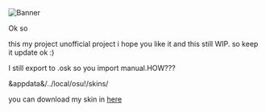 <img src="https://raw.githubusercontent.com/Oshawott-kun/NITW-Skin-Osu/main/Banner%20Github.png" alt="Banner">



Ok so

this my project unofficial project i hope you like it
and this still WIP. so keep it update ok :)


I still export to .osk so you import manual.HOW???

&appdata&/../local/osu!/skins/

you can download my skin in <a href="https://github.com/Oshawott-kun/NITW-Skin-Osu/releases">here</a>

